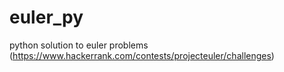 # euler_py
python solution to euler problems (https://www.hackerrank.com/contests/projecteuler/challenges)
